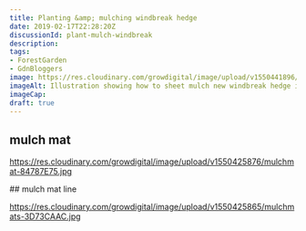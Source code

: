 ```yaml
---
title: Planting &amp; mulching windbreak hedge
date: 2019-02-17T22:28:20Z
discussionId: plant-mulch-windbreak
description: 
tags: 
- ForestGarden
- GdnBloggers
image: https://res.cloudinary.com/growdigital/image/upload/v1550441896/windbreak-illustration-190217.png
imageAlt: Illustration showing how to sheet mulch new windbreak hedge in weedy area
imageCap: 
draft: true
---
```


## mulch mat

https://res.cloudinary.com/growdigital/image/upload/v1550425876/mulchmat-84787E75.jpg

## mulch mat line

https://res.cloudinary.com/growdigital/image/upload/v1550425865/mulchmats-3D73CAAC.jpg
